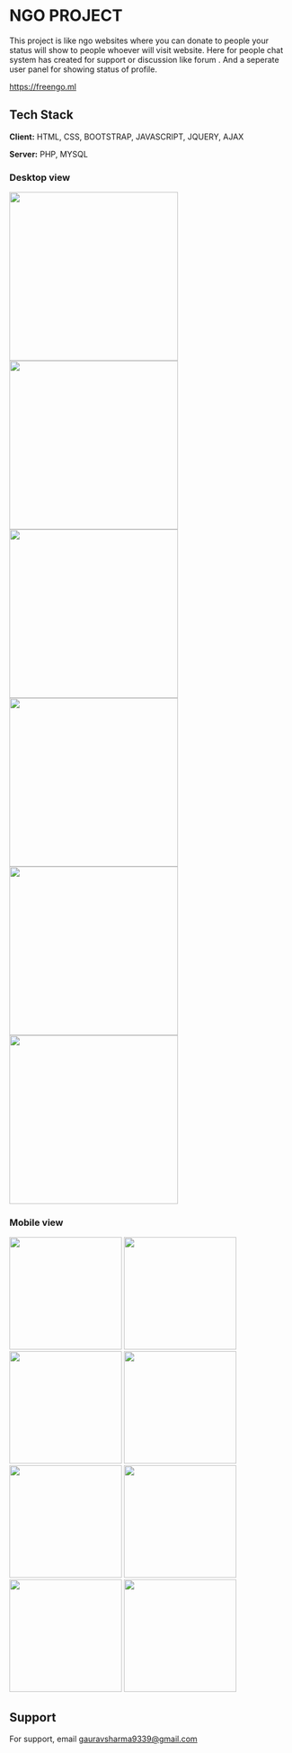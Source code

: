 # NGO PROJECT

This project is like ngo websites where you can donate to people your status will show to people whoever will visit website.
Here for people chat system has created for support or discussion like forum .
And a seperate user panel for showing status of profile.

https://freengo.ml

## Tech Stack

**Client:** HTML, CSS, BOOTSTRAP, JAVASCRIPT, JQUERY, AJAX

**Server:** PHP, MYSQL



### Desktop view

<p>
<img src="images/projectimages/16.png" width="300px;">
<img src="images/projectimages/15.png" width="300px;"> 
<img src="images/projectimages/11.png" width="300px;"> 
<img src="images/projectimages/12.png" width="300px;">
<img src="images/projectimages/13.png" width="300px;"> 
<img src="images/projectimages/14.png" width="300px;">
</p>







### Mobile view
<p>
<img src="images/projectimages/1.jpg" width="200px;">
<img src="images/projectimages/4.jpg" width="200px;"> 
<img src="images/projectimages/5.jpg" width="200px;"> 
<img src="images/projectimages/6.jpg" width="200px;">
<img src="images/projectimages/7.jpg" width="200px;"> 
<img src="images/projectimages/8.jpg" width="200px;"> 
<img src="images/projectimages/9.jpg" width="200px;">
<img src="images/projectimages/10.jpg" width="200px;"> 
</p>




## Support

For support, email gauravsharma9339@gmail.com
